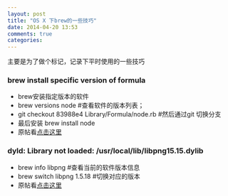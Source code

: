 ```yaml
---
layout: post
title: "OS X 下brew的一些技巧"
date: 2014-04-20 13:53
comments: true
categories: 
---
```


主要是为了做个标记，记录下平时使用的一些技巧

### brew install specific version of formula 
* brew安装指定版本的软件
* brew versions node #查看软件的版本列表；
* git checkout 83988e4 Library/Formula/node.rb #然后通过git 切换分支
* 最后安装 brew install node
* 原帖看[点击这里](https://coderwall.com/p/lqphzg)


### dyld: Library not loaded: /usr/local/lib/libpng15.15.dylib
* brew info libpng #查看当前的软件版本信息
* brew switch libpng 1.5.18 #切换对应的版本
* 原帖看[点击这里](http://my.oschina.net/zhjx922/blog/220736)
